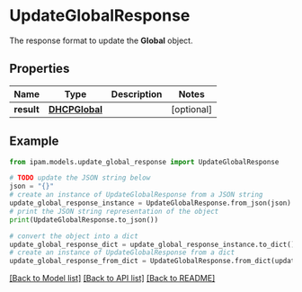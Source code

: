 # UpdateGlobalResponse

The response format to update the __Global__ object.

## Properties

Name | Type | Description | Notes
------------ | ------------- | ------------- | -------------
**result** | [**DHCPGlobal**](DHCPGlobal.md) |  | [optional] 

## Example

```python
from ipam.models.update_global_response import UpdateGlobalResponse

# TODO update the JSON string below
json = "{}"
# create an instance of UpdateGlobalResponse from a JSON string
update_global_response_instance = UpdateGlobalResponse.from_json(json)
# print the JSON string representation of the object
print(UpdateGlobalResponse.to_json())

# convert the object into a dict
update_global_response_dict = update_global_response_instance.to_dict()
# create an instance of UpdateGlobalResponse from a dict
update_global_response_from_dict = UpdateGlobalResponse.from_dict(update_global_response_dict)
```
[[Back to Model list]](../README.md#documentation-for-models) [[Back to API list]](../README.md#documentation-for-api-endpoints) [[Back to README]](../README.md)


